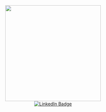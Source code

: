 <div id="header" align="center">
  <img src="https://media.giphy.com/media/Y4ak9Ki2GZCbJxAnJD/giphy.gif" width="300"/>
</div>
<div id="badges" align="center">
  <a href="https://www.linkedin.com/in/jesse-mogere-2b331b188/">
    <img src="https://img.shields.io/badge/LinkedIn-blue?style=for-the-badge&logo=linkedin&logoColor=white" alt="LinkedIn Badge"/>
</div>
